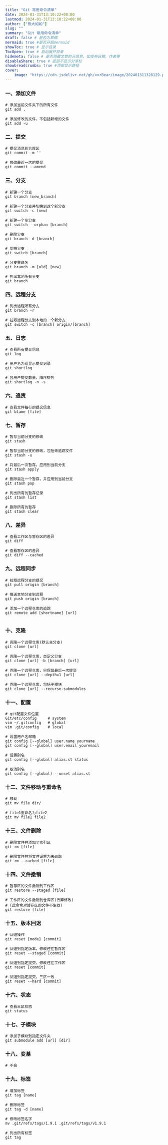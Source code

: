 ```yaml
---
title: "Git 常用命令清单"
date: 2024-01-31T13:10:22+08:00
lastmod: 2024-01-31T13:10:22+08:00
author: ["熊大如如"]
slug: ""
summary: "Git 常用命令清单"
draft: false # 是否为草稿
mermaid: true #是否开启mermaid
showToc: true # 显示目录
TocOpen: true # 自动展开目录
hidemeta: false # 是否隐藏文章的元信息，如发布日期、作者等
disableShare: true # 底部不显示分享栏
showbreadcrumbs: true #顶部显示路径
cover:
    image: "https://cdn.jsdelivr.net/gh/xxrBear/image/202401311328129.png"  # 文章的图片
---
```



### 一、添加文件
```shell
# 添加当前文件夹下的所有文件
git add .

# 添加修改的文件，不包括新增的文件
git add -u

```

### 二、提交
```shell
# 提交消息到仓库区
git commit -m ''

# 修改最近一次的提交
git commit --amend

```

### 三、分支
```shell
# 新建一个分支
git branch [new_branch]

# 新建一个分支并切换到这个新分支
git switch -c [new]

# 新建一个空分支
git switch --orphan [branch]

# 删除分支
git branch -d [branch]

# 切换分支
git switch [branch]

# 分支重命名
git branch -m [old] [new]

# 列出本地所有分支
git branch

```

### 四、远程分支
```shell
# 列出远程所有分支
git branch -r

# 拉取远程分支到本地的一个新分支
git switch -c [branch] origin/[branch]

```

### 五、日志
```shell
# 查看所有提交信息
git log

# 用户名为组显示提交记录
git shortlog

# 各用户提交数量，降序排列
git shortlog -n -s
```

### 六、追责
```shell
# 查看文件每行的提交信息
git blame [file]

```

### 七、暂存
```shell
# 暂存当前分支的修改
git stash

# 暂存当前分支的修改，包括未追踪文件
git stash -u

# 将最后一次暂存，应用到当前分支
git stash apply

# 删除最近一个暂存，并应用到当前分支
git stash pop

# 列出所有的暂存记录
git stash list

# 删除所有的暂存
git stash clear

```

### 八、差异
```shell
# 查看工作区与暂存区的差异
git diff

# 查看暂存区的差异
git diff --cached

```

### 九、远程同步
```shell
# 拉取远程分支的提交
git pull origin [branch]

# 推送本地分支到远程
git push origin [branch]

# 添加一个远程仓库的追踪
git remote add [shortname] [url]


```

### 十、克隆
```shell
# 克隆一个远程仓库(默认主分支)
git clone [url]

# 克隆一个远程仓库，自定义分支
git clone [url] -b [branch] [url]

# 克隆一个远程仓库，只保留最后一次提交
git clone [url] --depth=1 [url]

# 克隆一个远程仓库，包括子模块
git clone [url] --recurse-submodules

```

### 十一、配置
```shell
# git配置文件位置
Git/etc/config     # system
vim ~/.gitconfig   # global
vim .git/config    # local

# 设置用户名邮箱
git config [--global] user.name yourname
git config [--global] user.email youremail

# 设置别名
git config [--global] alias.st status

# 取消别名
git config [--global] --unset alias.st

```

### 十二、文件移动与重命名
```shell
# 移动
git mv file dir/

# file1重命名为file2
git mv file1 file2

```

### 十三、文件删除
```shell
# 删除文件并添加至索引区
git rm [file]

# 删除文件并将文件设置为未追踪
git rm --cached [file]

```

### 十四、文件撤销
```shell
# 暂存区的文件撤销到工作区
git restore --staged [file]

# 工作区的文件撤销到仓库区(丢弃修改)
# (此命令对暂存区的文件不生效)
git restore [file]

```

### 十五、版本回退
```shell
# 回退操作
git reset [mode] [commit]

# 回退到指定版本，修改还在暂存区
git reset --staged [commit]

# 回退到指定提交，修改还在工作区
git reset [commit]

# 回退到指定提交，三区一致
git reset --hard [commit]

```

### 十六、状态
```shell
# 查看三区状态
git status

```

### 十七、子模块
```shell
# 添加子模块到指定文件夹
git submodule add [url] [dir]

```

### 十八、变基
```shell
# 不会

```

### 十九、标签
```shell
# 增加标签
git tag [name]

# 删除标签
git tag -d [name]

# 修改标签名字
mv .git/refs/tags/1.9.1 .git/refs/tags/v1.9.1

# 列出所有标签
git tag

```

